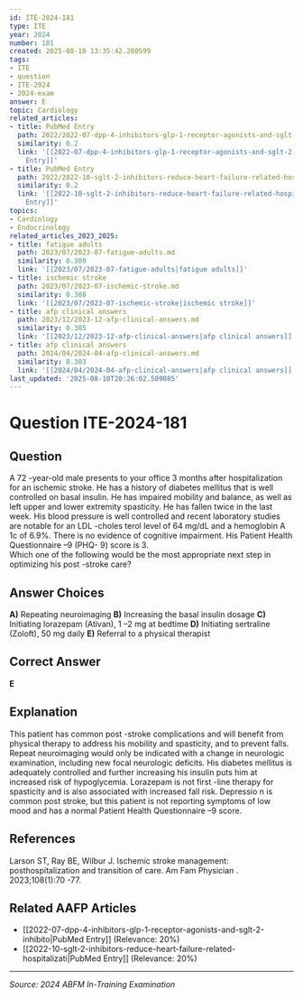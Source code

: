 ```yaml
---
id: ITE-2024-181
type: ITE
year: 2024
number: 181
created: 2025-08-10 13:35:42.280599
tags:
- ITE
- question
- ITE-2024
- 2024-exam
answer: E
topic: Cardiology
related_articles:
- title: PubMed Entry
  path: 2022/2022-07-dpp-4-inhibitors-glp-1-receptor-agonists-and-sglt-2-inhibito.md
  similarity: 0.2
  link: '[[2022-07-dpp-4-inhibitors-glp-1-receptor-agonists-and-sglt-2-inhibito|PubMed
    Entry]]'
- title: PubMed Entry
  path: 2022/2022-10-sglt-2-inhibitors-reduce-heart-failure-related-hospitalizati.md
  similarity: 0.2
  link: '[[2022-10-sglt-2-inhibitors-reduce-heart-failure-related-hospitalizati|PubMed
    Entry]]'
topics:
- Cardiology
- Endocrinology
related_articles_2023_2025:
- title: fatigue adults
  path: 2023/07/2023-07-fatigue-adults.md
  similarity: 0.309
  link: '[[2023/07/2023-07-fatigue-adults|fatigue adults]]'
- title: ischemic stroke
  path: 2023/07/2023-07-ischemic-stroke.md
  similarity: 0.308
  link: '[[2023/07/2023-07-ischemic-stroke|ischemic stroke]]'
- title: afp clinical answers
  path: 2023/12/2023-12-afp-clinical-answers.md
  similarity: 0.305
  link: '[[2023/12/2023-12-afp-clinical-answers|afp clinical answers]]'
- title: afp clinical answers
  path: 2024/04/2024-04-afp-clinical-answers.md
  similarity: 0.303
  link: '[[2024/04/2024-04-afp-clinical-answers|afp clinical answers]]'
last_updated: '2025-08-10T20:26:02.509085'
---
```


# Question ITE-2024-181

## Question
A 72 -year-old male presents to your office 3 months after hospitalization for an ischemic stroke. He 
has a history of diabetes mellitus that is well controlled on basal insulin. He has impaired mobility 
and balance, as well as left upper and lower extremity spasticity. He has fallen twice in the last week. His blood pressure is well controlled and recent laboratory studies are notable for an LDL -choles
terol 
level of 64 mg/dL and a hemoglobin A 1c of 6.9%. There is no evidence of cognitive impairment. His 
Patient Health Questionnaire –9 (PHQ- 9) score is 3.  
 Which one of the following would be the most appropriate next step in optimizing his post -stroke 
care?

## Answer Choices
**A)** Repeating neuroimaging
**B)** Increasing the basal insulin dosage
**C)** Initiating lorazepam (Ativan), 1 –2 mg at bedtime
**D)** Initiating sertraline (Zoloft), 50 mg daily
**E)** Referral to a physical therapist

## Correct Answer
**E**

## Explanation
This patient has common post -stroke complications and will benefit from physical therapy to address his mobility and spasticity, and to prevent falls. Repeat neuroimaging would only be indicated with a change in neurologic examination, including new focal neurologic deficits. His diabetes mellitus is adequately controlled and further increasing his insulin puts him at increased risk of hypoglycemia. Lorazepam is not first -line therapy for spasticity and is also associated with increased fall risk. Depressio n is common post stroke, but this patient is not reporting symptoms of low mood and has a normal Patient Health Questionnaire –9 score.

## References
Larson ST, Ray BE, Wilbur J. Ischemic stroke management: posthospitalization and transition of care. Am Fam Physician . 2023;108(1):70 -77.

## Related AAFP Articles
- [[2022-07-dpp-4-inhibitors-glp-1-receptor-agonists-and-sglt-2-inhibito|PubMed Entry]] (Relevance: 20%)
- [[2022-10-sglt-2-inhibitors-reduce-heart-failure-related-hospitalizati|PubMed Entry]] (Relevance: 20%)

---
*Source: 2024 ABFM In-Training Examination*